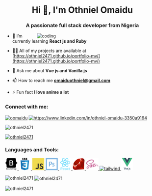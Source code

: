 <h1 align="center">Hi 👋, I'm Othniel Omaidu</h1>
<h3 align="center">A passionate full stack developer from Nigeria</h3>
<img align="right" alt="coding" width="400" src="https://camo.githubusercontent.com/5ddf73ad3a205111cf8c686f687fc216c2946a75005718c8da5b837ad9de78c9/68747470733a2f2f7468756d62732e6766796361742e636f6d2f4576696c4e657874446576696c666973682d736d616c6c2e676966">



- 🌱 I’m currently learning **React js and Ruby**

- 👨‍💻 All of my projects are available at [https://othniel2471.github.io/portfolio-mv/](https://othniel2471.github.io/portfolio-mv/)

- 💬 Ask me about **Vue js and Vanilla js**

- 📫 How to reach me **omaiduothniel@gmail.com**

- ⚡ Fun fact **I love anime a lot**

<h3 align="left">Connect with me:</h3>
<p align="left">
<a href="https://twitter.com/oomaidu" target="blank"><img align="center" src="https://raw.githubusercontent.com/rahuldkjain/github-profile-readme-generator/master/src/images/icons/Social/twitter.svg" alt="oomaidu" height="30" width="40" /></a>
<a href="https://linkedin.com/in/https://www.linkedin.com/in/othniel-omaidu-3350a9164" target="blank"><img align="center" src="https://raw.githubusercontent.com/rahuldkjain/github-profile-readme-generator/master/src/images/icons/Social/linked-in-alt.svg" alt="https://www.linkedin.com/in/othniel-omaidu-3350a9164" height="30" width="40" /></a>
</p>

<p align="left"> <img src="https://komarev.com/ghpvc/?username=othniel2471&label=Profile%20views&color=0e75b6&style=flat" alt="othniel2471" /> </p>

<p align="left"> <a href="https://github.com/ryo-ma/github-profile-trophy"><img src="https://github-profile-trophy.vercel.app/?username=othniel2471" alt="othniel2471" /></a> </p>

<h3 align="left">Languages and Tools:</h3>
<p align="left"> <a href="https://getbootstrap.com" target="_blank" rel="noreferrer"> <img src="https://raw.githubusercontent.com/devicons/devicon/master/icons/bootstrap/bootstrap-plain-wordmark.svg" alt="bootstrap" width="40" height="40"/> </a> <a href="https://www.w3schools.com/css/" target="_blank" rel="noreferrer"> <img src="https://raw.githubusercontent.com/devicons/devicon/master/icons/css3/css3-original-wordmark.svg" alt="css3" width="40" height="40"/> </a> <a href="https://developer.mozilla.org/en-US/docs/Web/JavaScript" target="_blank" rel="noreferrer"> <img src="https://raw.githubusercontent.com/devicons/devicon/master/icons/javascript/javascript-original.svg" alt="javascript" width="40" height="40"/> </a> <a href="https://www.photoshop.com/en" target="_blank" rel="noreferrer"> <img src="https://raw.githubusercontent.com/devicons/devicon/master/icons/photoshop/photoshop-line.svg" alt="photoshop" width="40" height="40"/> </a> <a href="https://reactjs.org/" target="_blank" rel="noreferrer"> <img src="https://raw.githubusercontent.com/devicons/devicon/master/icons/react/react-original-wordmark.svg" alt="react" width="40" height="40"/> </a> <a href="https://www.ruby-lang.org/en/" target="_blank" rel="noreferrer"> <img src="https://raw.githubusercontent.com/devicons/devicon/master/icons/ruby/ruby-original.svg" alt="ruby" width="40" height="40"/> </a> <a href="https://sass-lang.com" target="_blank" rel="noreferrer"> <img src="https://raw.githubusercontent.com/devicons/devicon/master/icons/sass/sass-original.svg" alt="sass" width="40" height="40"/> </a> <a href="https://tailwindcss.com/" target="_blank" rel="noreferrer"> <img src="https://www.vectorlogo.zone/logos/tailwindcss/tailwindcss-icon.svg" alt="tailwind" width="40" height="40"/> </a> <a href="https://vuejs.org/" target="_blank" rel="noreferrer"> <img src="https://raw.githubusercontent.com/devicons/devicon/master/icons/vuejs/vuejs-original-wordmark.svg" alt="vuejs" width="40" height="40"/> </a> </p>

<p><img align="left" src="https://github-readme-stats.vercel.app/api/top-langs?username=othniel2471&show_icons=true&locale=en&layout=compact" alt="othniel2471" /></p>

<p>&nbsp;<img align="center" src="https://github-readme-stats.vercel.app/api?username=othniel2471&show_icons=true&locale=en" alt="othniel2471" /></p>

<p><img align="center" src="https://github-readme-streak-stats.herokuapp.com/?user=othniel2471&" alt="othniel2471" /></p>
